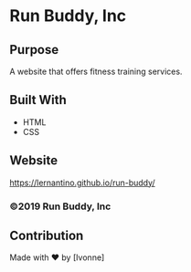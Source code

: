 # Run Buddy, Inc

## Purpose
A website that offers fitness training services. 

## Built With
* HTML
* CSS

## Website
https://lernantino.github.io/run-buddy/

### ©️2019 Run Buddy, Inc 

## Contribution
Made with ❤️ by [Ivonne]
